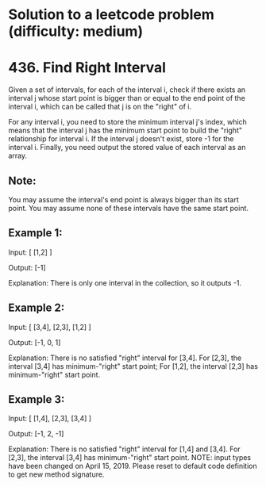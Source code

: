 # Solution to a leetcode problem (difficulty: medium)
# 436. Find Right Interval
Given a set of intervals, for each of the interval i, check if there exists an interval j whose start point is bigger than or equal to the end point of the interval i, which can be called that j is on the "right" of i.

For any interval i, you need to store the minimum interval j's index, which means that the interval j has the minimum start point to build the "right" relationship for interval i. If the interval j doesn't exist, store -1 for the interval i. Finally, you need output the stored value of each interval as an array.

## Note:

You may assume the interval's end point is always bigger than its start point.
You may assume none of these intervals have the same start point.
 

## Example 1:

Input: [ [1,2] ]

Output: [-1]

Explanation: There is only one interval in the collection, so it outputs -1.
 

## Example 2:

Input: [ [3,4], [2,3], [1,2] ]

Output: [-1, 0, 1]

Explanation: There is no satisfied "right" interval for [3,4].
For [2,3], the interval [3,4] has minimum-"right" start point;
For [1,2], the interval [2,3] has minimum-"right" start point.
 

## Example 3:

Input: [ [1,4], [2,3], [3,4] ]

Output: [-1, 2, -1]

Explanation: There is no satisfied "right" interval for [1,4] and [3,4].
For [2,3], the interval [3,4] has minimum-"right" start point.
NOTE: input types have been changed on April 15, 2019. Please reset to default code definition to get new method signature.
